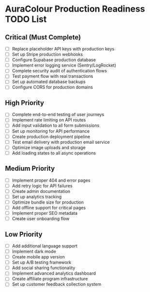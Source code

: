 # AuraColour Production Readiness TODO List

## Critical (Must Complete)
- [ ] Replace placeholder API keys with production keys
- [ ] Set up Stripe production webhooks
- [ ] Configure Supabase production database
- [ ] Implement error logging service (Sentry/LogRocket)
- [ ] Complete security audit of authentication flows
- [ ] Test payment flow with real transactions
- [ ] Set up automated database backups
- [ ] Configure CORS for production domains

## High Priority
- [ ] Complete end-to-end testing of user journeys
- [ ] Implement rate limiting on API routes
- [ ] Add input validation to all form submissions
- [ ] Set up monitoring for API performance
- [ ] Create production deployment pipeline
- [ ] Test email delivery with production email service
- [ ] Optimize image uploads and storage
- [ ] Add loading states to all async operations

## Medium Priority
- [ ] Implement proper 404 and error pages
- [ ] Add retry logic for API failures
- [ ] Create admin documentation
- [ ] Set up analytics tracking
- [ ] Optimize bundle size for production
- [ ] Add offline support for critical pages
- [ ] Implement proper SEO metadata
- [ ] Create user onboarding flow

## Low Priority
- [ ] Add additional language support
- [ ] Implement dark mode
- [ ] Create mobile app version
- [ ] Set up A/B testing framework
- [ ] Add social sharing functionality
- [ ] Implement advanced analytics dashboard
- [ ] Create affiliate program infrastructure
- [ ] Set up customer feedback collection system